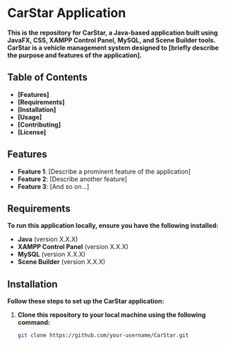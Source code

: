 # CarStar Application

**This is the repository for CarStar, a Java-based application built using JavaFX, CSS, XAMPP Control Panel, MySQL, and Scene Builder tools. CarStar is a vehicle management system designed to [briefly describe the purpose and features of the application].**

## Table of Contents

- **[Features]**
- **[Requirements]**
- **[Installation]**
- **[Usage]**
- **[Contributing]**
- **[License]**

## Features

- **Feature 1**: [Describe a prominent feature of the application]
- **Feature 2**: [Describe another feature]
- **Feature 3**: [And so on...]

## Requirements

**To run this application locally, ensure you have the following installed:**

- **Java** (version X.X.X)
- **XAMPP Control Panel** (version X.X.X)
- **MySQL** (version X.X.X)
- **Scene Builder** (version X.X.X)

## Installation

**Follow these steps to set up the CarStar application:**

1. **Clone this repository to your local machine using the following command:**

   ```bash
   git clone https://github.com/your-username/CarStar.git
